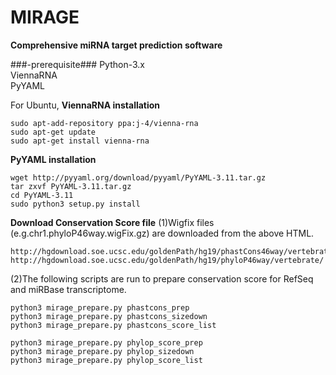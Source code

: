 # MIRAGE #
**Comprehensive miRNA target prediction software**

###-prerequisite###
Python-3.x  
ViennaRNA  
PyYAML  

For Ubuntu,
**ViennaRNA installation**
```
sudo apt-add-repository ppa:j-4/vienna-rna
sudo apt-get update
sudo apt-get install vienna-rna
```

**PyYAML installation**
```
wget http://pyyaml.org/download/pyyaml/PyYAML-3.11.tar.gz
tar zxvf PyYAML-3.11.tar.gz
cd PyYAML-3.11
sudo python3 setup.py install
```

**Download Conservation Score file**
(1)Wigfix files (e.g.chr1.phyloP46way.wigFix.gz) are downloaded from the above HTML.  
```
http://hgdownload.soe.ucsc.edu/goldenPath/hg19/phastCons46way/vertebrate/
http://hgdownload.soe.ucsc.edu/goldenPath/hg19/phyloP46way/vertebrate/
```

(2)The following scripts are run to prepare conservation score for RefSeq and miRBase transcriptome.  
```
python3 mirage_prepare.py phastcons_prep
python3 mirage_prepare.py phastcons_sizedown
python3 mirage_prepare.py phastcons_score_list
```

```
python3 mirage_prepare.py phylop_score_prep
python3 mirage_prepare.py phylop_sizedown
python3 mirage_prepare.py phylop_score_list
```
